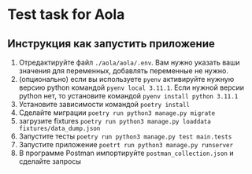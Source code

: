 # Test task for Aola
## Инструкция как запустить приложение
1. Отредактируйте файл `./aola/aola/.env`. Вам нужно указать ваши значения для переменных, добавлять переменные не нужно.
2. (опционально) если вы используете `pyenv` активируйте нужную версию python командой `pyenv local 3.11.1`. Если нужной версии python нет, то установите командой `pyenv install python 3.11.1`
3. Установите зависимости командой `poetry install`
4. Сделайте миграции `poetry run python3 manage.py migrate`
5. загрузите fixtures `poetry run python3 manage.py loaddata fixtures/data_dump.json`
6. Запустите тесты `poetry run python3 manage.py test main.tests`
7. Запустите приложение `poetrt run python3 manage.py runserver`
8. В программе Postman импортируйте `postman_collection.json` и сделайте запросы